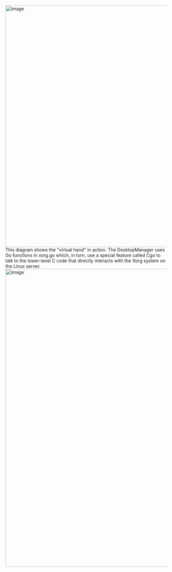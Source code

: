 <img width="1224" height="754" alt="image" src="https://github.com/user-attachments/assets/4443f323-5892-403b-9bb0-cbd5cc9622d2" />
This diagram shows the "virtual hand" in action. The DesktopManager  uses Go functions in xorg.go which, in turn, use a special feature called Cgo to talk to the lower-level C code that directly interacts with the Xorg system on the Linux server.
<img width="1462" height="929" alt="image" src="https://github.com/user-attachments/assets/bffc5030-5daf-418c-bb71-d942b3885efb" />



